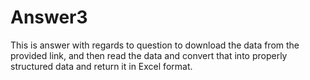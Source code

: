 # Answer3

This is answer with regards to question to download the data from the provided link, and then read the data and convert
that into properly structured data and return it in Excel format.
